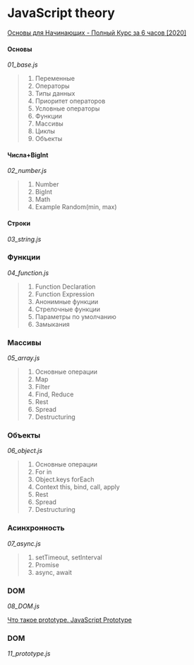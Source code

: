 # JavaScript theory

[Основы для Начинающих - Полный Курс за 6 часов [2020]](https://youtu.be/Bluxbh9CaQ0)

#### Основы
*01_base.js*

> 1. Переменные
> 2. Операторы
> 3. Типы данных
> 4. Приоритет операторов
> 5. Условные операторы
> 6. Функции
> 7. Массивы
> 8. Циклы
> 9. Объекты

#### Числа+BigInt
*02_number.js*

> 1. Number
> 2. BigInt
> 3. Math
> 4. Example Random(min, max)

#### Строки
*03_string.js*

### Функции
*04_function.js*

> 1. Function Declaration
> 2. Function Expression
> 3. Анонимные функции
> 4. Стрелочные функции
> 5. Параметры по умолчанию
> 6. Замыкания

### Массивы
*05_array.js*

> 1. Основные операции
> 2. Map
> 3. Filter
> 4. Find, Reduce
> 5. Rest
> 6. Spread
> 7. Destructuring

### Объекты
*06_object.js*

> 1. Основные операции
> 2. For in
> 3. Object.keys forEach
> 4. Context this, bind, call, apply
> 5. Rest
> 6. Spread
> 7. Destructuring

### Асинхронность
*07_async.js*

> 1. setTimeout, setInterval
> 2. Promise
> 3. async, await

### DOM
*08_DOM.js*

[Что такое prototype. JavaScript Prototype](https://youtu.be/aQkgUUmUJy4)

### DOM
*11_prototype.js*